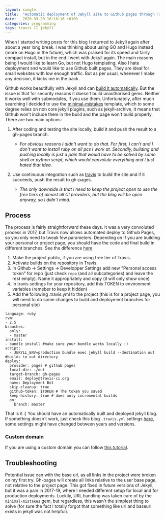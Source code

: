 ```yaml
---
layout: single
title:  "Automatic deployment of Jekyll site to Github pages through Travis CI"
date:   2020-03-20 16:16:16 +0100
categories: programming
tags: travis CI jekyll
---
```

When I started writing posts for this blog I returned to Jekyll again after about a year long break. I was thinking about using GO and Hugo instead (more on Hugo in the future), which was praised for its speed and fairly compact install, but in the end I went with Jekyll again. The main reasons being I would like to learn Go, but not Hugo templating. Also I hate deployment and would like to use Github built pages. They are ideal for small websites with low enough traffic. But as per usual, whenever I make any decision, it kicks me in the back.

Github works beautifully with Jekyll and can [build it automatically](https://help.github.com/articles/using-jekyll-as-a-static-site-generator-with-github-pages/). But the issue is that for security reasons it doesn't build unauthorised gems. Neither it works well with submodules, if you use them. Unfortunately, after much searching I decided to use the [minimal-mistakes](https://mmistakes.github.io/minimal-mistakes/about/) template, which to some degree relies on non core jekyll plugins, such as jekyll-archive, it means that Github won't include them in the build and the page won't build properly. There are two main options:

1. After coding and testing the site locally, build it and push the result to a gh-pages branch.
	- *For obvious reasons I didn't want to do that. For first, I can't and I don't want to install ruby on all pcs I work at. Secondly, building and pushing locally is just a pain that would have to be solved by some shell or python script, which would convolute everything and I just hated that idea.*

2. Use continuous integration such as [travis](https://travis-ci.org/) to build the site and if it succeeds, push the result to gh-pages.
	- *The only downside is that I need to keep the project open to use the free tiers of almost all CI providers, but the blog will be open anyway, so I didn't mind.*

## Process
The process is fairly straightforward these days. It was a very convoluted process in 2017, but Travis now allows automated deploy to Github Pages, so you only need to tweak few parameters. Depending on if you are building your personal or project page, you should have the code and final build in different branches. See the difference [here](https://help.github.com/en/github/working-with-github-pages/about-github-pages#types-of-github-pages-sites)

1. Make the project public, if you are using free tier of Travis.
2. Activate builds on the repository in Travis.
3. In Github -> Settings -> Developper Settings add new "Personal access token" for repo (just check `repo` (and all subcategories) and leave the rest empty). Name it appropriately and copy (it will only show once)
4. In travis settings for your repository, add this TOKEN to environment variables (remeber to keep it hidden)
5. Add the following .travis.yml to the project (this is for a project page, you will need to do some changes to build and deployment branches for personal site)

```
language: ruby
rvm:
- 2.5
branches:
  only:
  - master
install:
- bundle install #make sure your bundle works locally :)
script:
  - JEKYLL_ENV=production bundle exec jekyll build --destination out #builds to out directory
deploy:
  provider: pages # github pages
  local-dir: ./out 
  target-branch: gh-pages
  email: deploy@travis-ci.org
  name: Deployment Bot
  skip-cleanup: true
  github-token: $TOKEN # The token you saved
  keep-history: true # does only incremental builds
  on:
    branch: master
```

That is it :) You should have an automatically built and deployed jekyll blog. If something doesn't work, just check this blog `.travis.yml` settings [here](https://github.com/hejtmy/neuro-coder/blob/master/.travis.yml), some settings might have changed between years and versions. 

### Custom domain

If you are using a custom domain you can follow [this tutorial](https://github.com/hejtmy/neuro-coder/blob/master/.travis.yml).

## Troubleshooting
Potential issue can with the base url, as all links in the project were broken on my first try. Gh-pages will create all links relative to the user base page, not relative to the project page. This got fixed in future versions of Jekyll, but it was a pain in 2017-19, where I needed different setup for local and for production deployments. Luckily, URL handling was taken care of by the `minimal-mistakes` gem, but regardless, this wasn't the simplest thing to solve (for sure the fact I totally forgot that something like url and baseurl exists in jekyll was not helpful).
